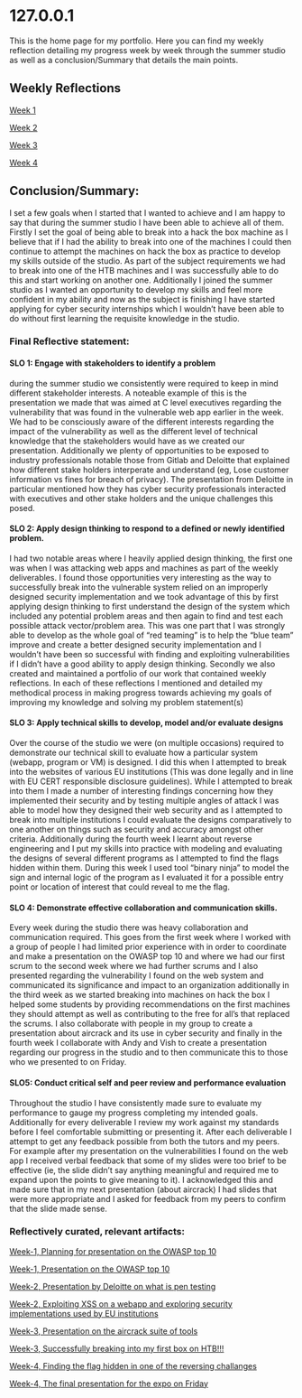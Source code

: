# 127.0.0.1

This is the home page for my portfolio. Here you can find my weekly reflection detailing my progress week by week through the summer studio as well as a conclusion/Summary that details the main points.

## Weekly Reflections

[Week 1](./Week-1.md)

[Week 2](./Week-2.md)

[Week 3](./Week-3.md)

[Week 4](./week-4.md)

## Conclusion/Summary:
I set a few goals when I started that I wanted to achieve and I am happy to say that during the summer studio I have been able to achieve all of them. Firstly I set the goal of being able to break into a hack the box machine as I believe that if I had the ability to break into one of the machines I could then continue to attempt the machines on hack the box as practice to develop my skills outside of the studio. As part of the subject requirements we had to break into one of the HTB machines and I was successfully able to do this and start working on another one. Additionally I joined the summer studio as I wanted an opportunity to develop my skills and feel more confident in my ability and now as the subject is finishing I have started applying for cyber security internships which I wouldn’t have been able to do without first learning the requisite knowledge in the studio. 

### Final Reflective statement:

#### SLO 1: Engage with stakeholders to identify a problem
during the summer studio we consistently were required to keep in mind different stakeholder interests. A noteable example of this is the presentation we made that was aimed at C level executives regarding the vulnerability that was found in the vulnerable web app earlier in the week. We had to be consciously aware of the different interests regarding the impact of the vulnerability as well as the different level of technical knowledge that the stakeholders would have as we created our presentation. Additionally we plenty of opportunities to be exposed to industry professionals notable those from Gitlab and Deloitte that explained how different stake holders interperate and understand (eg, Lose customer information vs fines for breach of privacy). The presentation from Deloitte in particular mentioned how they has cyber security professionals interacted with executives and other stake holders and the unique challenges this posed. 

#### SLO 2: Apply design thinking to respond to a defined or newly identified problem.
I had two notable areas where I heavily applied design thinking, the first one was when I was attacking web apps and machines as part of the weekly deliverables. I found those opportunities very interesting as the way to successfully break into the vulnerable system relied on an improperly designed security implementation and we took advantage of this by first applying design thinking to first understand the design of the system which included any potential problem areas and then again to find and test each possible attack vector/problem area. This was one part that I was strongly able to develop as the whole goal of “red teaming” is to help the “blue team” improve and create a better designed security implementation and I wouldn’t have been so successful with finding and exploiting vulnerabilities if I didn’t have a good ability to apply design thinking. Secondly we also created and maintained a portfolio of our work that contained weekly reflections. In each of these reflections I mentioned and detailed my methodical process in making progress towards achieving my goals of improving my knowledge and solving my problem statement(s)

#### SLO 3: Apply technical skills to develop, model and/or evaluate designs 
Over the course of the studio we were (on multiple occasions) required to demonstrate our technical skill to evaluate how a particular system (webapp, program or VM) is designed. I did this when I attempted to break into the websites of various EU institutions (This was done legally and in line with EU CERT responsible disclosure guidelines). While I attempted to break into them I made a number of interesting findings concerning how they implemented their security and by testing multiple angles of attack I was able to model how they designed their web security and as I attempted to break into multiple institutions I could evaluate the designs comparatively to one another on things such as security and accuracy amongst other criteria. Additionally during the fourth week I learnt about reverse engineering and I put my skills into practice with modeling and evaluating the designs of several different programs as I attempted to find the flags hidden within them. During this week I used tool  “binary ninja” to model the sign and internal logic of the program as I evaluated it for a possible entry point or location of interest that could reveal to me the flag.

#### SLO 4: Demonstrate effective collaboration and communication skills.
Every week during the studio there was heavy collaboration and communication required. This goes from the first week where I worked with a group of people I had limited prior experience with in order to coordinate and make a presentation on the OWASP top 10 and where we had our first scrum to the second week where we had further scrums and I also presented regarding the vulnerability I found on the web system and communicated its significance and impact to an organization additionally in the third week as we started breaking into machines on hack the box I helped some students by providing recommendations on the first machines they should attempt as well as contributing to the free for all’s that replaced the scrums. I also collaborate with people in my group to create a presentation about aircrack and its use in cyber security and finally in the fourth week I collaborate with Andy and Vish to create a presentation regarding our progress in the studio and to then communicate this to those who we presented to on Friday. 

#### SLO5: Conduct critical self and peer review and performance evaluation
Throughout the studio I have consistently made sure to evaluate my performance to gauge my progress completing my intended goals. Additionally for every deliverable I review my work against my standards before I feel comfortable submitting or presenting it. After each deliverable I attempt to get any feedback possible from both the tutors and my peers. For example after my presentation on the vulnerabilities I found on the web app I received verbal feedback that some of my slides were too brief to be effective (ie, the slide didn’t say anything meaningful and required me to expand upon the points to give meaning to it). I acknowledged this and made sure that in my next presentation (about aircrack) I had slides that were more appropriate and I asked for feedback from my peers to confirm that the slide made sense. 

### Reflectively curated, relevant artifacts:

[Week-1, Planning for presentation on the OWASP top 10](./Con-Planning.PNG)

[Week-1, Presentation on the OWASP top 10](./Presentation-Slides.PNG)

[Week-2, Presentation by Deloitte on what is pen testing](./Con-Stake-1.jpg)

[Week-2, Exploiting XSS on a webapp and exploring security implementations used by EU institutions](./week-2-XSS.md)

[Week-3, Presentation on the aircrack suite of tools](./w32.png)

[Week-3, Successfully breaking into my first box on HTB!!!](./con-HTBsolve.PNG)

[Week-4, Finding the flag hidden in one of the reversing challanges](./NAME)

[Week-4, The final presentation for the expo on Friday](./W4-Friday.PNG)
